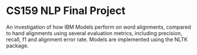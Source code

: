 # CS159 NLP Final Project

An investigation of how IBM Models perform on word alignments, compared to hand alignments using several evaluation metrics, including precision, recall, f1 and alignment error rate. Models are implemented using the NLTK package. 
